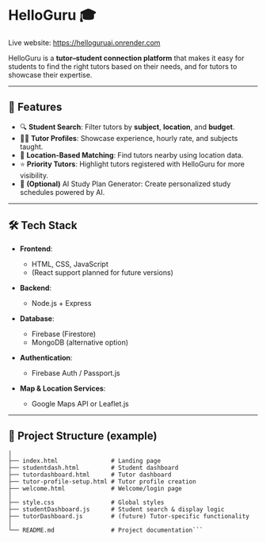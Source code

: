 # HelloGuru 🎓
Live website: https://helloguruai.onrender.com

HelloGuru is a **tutor–student connection platform** that makes it easy for students to find the right tutors based on their needs, and for tutors to showcase their expertise.

---

## 🚀 Features

- 🔍 **Student Search**: Filter tutors by **subject**, **location**, and **budget**.  
- 👨‍🏫 **Tutor Profiles**: Showcase experience, hourly rate, and subjects taught.  
- 📍 **Location-Based Matching**: Find tutors nearby using location data.  
- ⭐ **Priority Tutors**: Highlight tutors registered with HelloGuru for more visibility.  
- 🤖 **(Optional)** AI Study Plan Generator: Create personalized study schedules powered by AI.  

---

## 🛠️ Tech Stack

- **Frontend**:  
  - HTML, CSS, JavaScript  
  - (React support planned for future versions)

- **Backend**:  
  - Node.js + Express  

- **Database**:  
  - Firebase (Firestore)  
  - MongoDB (alternative option)  

- **Authentication**:  
  - Firebase Auth / Passport.js  

- **Map & Location Services**:  
  - Google Maps API or Leaflet.js  

---
## 📂 Project Structure (example)
```HelloGuru/
│
├── index.html               # Landing page
├── studentdash.html         # Student dashboard
├── tutordashboard.html      # Tutor dashboard
├── tutor-profile-setup.html # Tutor profile creation
├── welcome.html             # Welcome/login page
│
├── style.css                # Global styles
├── studentDashboard.js      # Student search & display logic
├── tutorDashboard.js        # (future) Tutor-specific functionality
│
└── README.md                # Project documentation```

